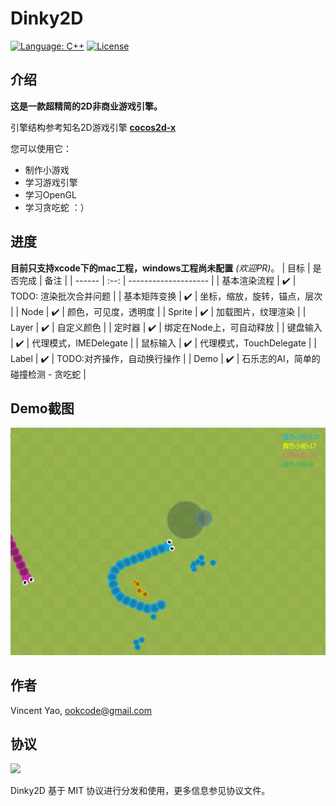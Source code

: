 # Dinky2D

[![Language: C++](https://img.shields.io/badge/language-C++-fc487d.svg)](https://isocpp.org/)
[![License](https://img.shields.io/badge/license-MIT-000000.svg)](https://github.com/ookcode/Dinky2D/blob/master/LICENSE)

## 介绍

**这是一款超精简的2D非商业游戏引擎。**

引擎结构参考知名2D游戏引擎 **[cocos2d-x](https://github.com/cocos2d/cocos2d-x)**

您可以使用它：

* 制作小游戏
* 学习游戏引擎
* 学习OpenGL
* 学习贪吃蛇 ：）
## 进度
**目前只支持xcode下的mac工程，windows工程尚未配置** *(欢迎PR)*。
| 目标     | 是否完成 | 备注                   |
| ------ | :--: | -------------------- |
| 基本渲染流程 |  ✔️  | TODO: 渲染批次合并问题       |
| 基本矩阵变换 |  ✔️  | 坐标，缩放，旋转，锚点，层次       |
| Node   |  ✔️  | 颜色，可见度，透明度           |
| Sprite |  ✔️  | 加载图片，纹理渲染            |
| Layer  |  ✔️  | 自定义颜色                |
| 定时器    |  ✔️  | 绑定在Node上，可自动释放       |
| 键盘输入   |  ✔️  | 代理模式，IMEDelegate     |
| 鼠标输入   |  ✔️  | 代理模式，TouchDelegate   |
| Label  |  ✔️  | TODO:对齐操作，自动换行操作     |
| Demo   |  ✔️  | 石乐志的AI，简单的碰撞检测 - 贪吃蛇 |


## Demo截图

![](README/preview.png)

## 作者

Vincent Yao, ookcode@gmail.com

## 协议

![](https://upload.wikimedia.org/wikipedia/commons/thumb/f/f8/License_icon-mit-88x31-2.svg/128px-License_icon-mit-88x31-2.svg.png)

Dinky2D 基于 MIT 协议进行分发和使用，更多信息参见协议文件。
